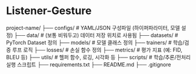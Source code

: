 # Listener-Gesture

project-name/
├── configs/ # YAML/JSON 구성파일 (하이퍼파라미터, 모델 설정)
├── data/ # (보통 비워두고) 데이터 저장 위치로 사용됨
├── datasets/ # PyTorch Dataset 정의
├── models/ # 모델 클래스 정의
├── trainers/ # 학습/검증 루프 로직
├── losses/ # 손실 함수 정의
├── metrics/ # 평가 지표 (예: FID, BLEU 등)
├── utils/ # 헬퍼 함수, 로깅, 시각화 등
├── scripts/ # 학습/추론/전처리 실행 스크립트
├── requirements.txt
├── README.md
├── .gitignore
